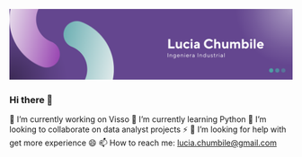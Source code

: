 ![Fondo de LinkedIn](https://raw.githubusercontent.com/LUCIACHUMBILE/LUCIACHUMBILE/e953803f297eb1b02691a5ab4982271150a5b1d1/Purple%20and%20Green%20Vibrant%20Modern%20Personal%20LinkedIn%20Banner.png)
### Hi there 👋
🔭 I’m currently working on Visso
🌱 I’m currently learning Python
👯 I’m looking to collaborate on data analyst projects ⚡
🤔 I’m looking for help with get more experience 😄
📫 How to reach me: lucia.chumbile@gmail.com 

